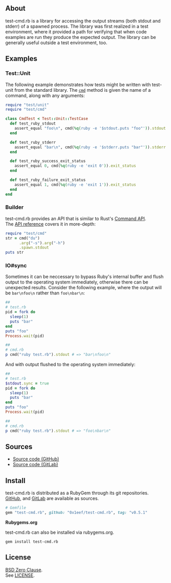 ## About

test-cmd.rb is a library for accessing the output streams
(both stdout and stderr) of a spawned process. The library was
first realized in a test environment, where it provided a path
for verifying that when code examples are run they produce the
expected output. The library can be generally useful outside a
test environment, too.

## Examples

### Test::Unit

The following example demonstrates how tests might be written with
test-unit from the standard library. The
[`cmd`](https://0x1eef.github.io/x/test-cmd.rb/Test/CmdMixin.html#cmd-instance_method)
method is given the name of a command, along with any arguments:

```ruby
require "test/unit"
require "test/cmd"

class CmdTest < Test::Unit::TestCase
  def test_ruby_stdout
    assert_equal "foo\n", cmd(%q(ruby -e '$stdout.puts "foo"')).stdout
  end

  def test_ruby_stderr
    assert_equal "bar\n", cmd(%q(ruby -e '$stderr.puts "bar"')).stderr
  end

  def test_ruby_success_exit_status
    assert_equal 0, cmd(%q(ruby -e 'exit 0')).exit_status
  end

  def test_ruby_failure_exit_status
    assert_equal 1, cmd(%q(ruby -e 'exit 1')).exit_status
  end
end
```

### Builder

test-cmd.rb provides an API that is similar to Rust's
[Command API](https://doc.rust-lang.org/std/process/struct.Command.html).
<br>
The
[API reference](https://0x1eef.github.io/x/test-cmd.rb)
covers it in more-depth:

``` ruby
require "test/cmd"
str = cmd("du")
      .arg("-s").arg("-h")
      .spawn.stdout
puts str      
```

### IO#sync

Sometimes it can be neccessary to bypass Ruby's internal buffer and flush
output to the operating system immediately, otherwise there can be unexpected
results. Consider the following example, where the output will be
`bar\nfoo\n` rather than `foo\nbar\n`:

``` ruby
##
# test.rb
pid = fork do
  sleep(1)
  puts "bar"
end
puts "foo"
Process.wait(pid)

##
# cmd.rb
p cmd("ruby test.rb").stdout # => "bar\nfoo\n"
```

And with output flushed to the operating system immediately:

``` ruby
##
# test.rb
$stdout.sync = true
pid = fork do
  sleep(1)
  puts "bar"
end
puts "foo"
Process.wait(pid)

##
# cmd.rb
p cmd("ruby test.rb").stdout # => "foo\nbar\n"
```

## Sources

* [Source code (GitHub)](https://github.com/0x1eef/test-cmd.rb#readme)
* [Source code (GitLab)](https://gitlab.com/0x1eef/test-cmd.rb#about)

## Install

test-cmd.rb is distributed as a RubyGem through its git repositories. <br>
[GitHub](https://github.com/0x1eef/test-cmd.rb),
and
[GitLab](https://gitlab.com/0x1eef/test-cmd.rb)
are available as sources.

``` ruby
# Gemfile
gem "test-cmd.rb", github: "0x1eef/test-cmd.rb", tag: "v0.5.1"
```

**Rubygems.org**

test-cmd.rb can also be installed via rubygems.org.

    gem install test-cmd.rb

## License

[BSD Zero Clause](https://choosealicense.com/licenses/0bsd/).
<br>
See [LICENSE](./LICENSE).

